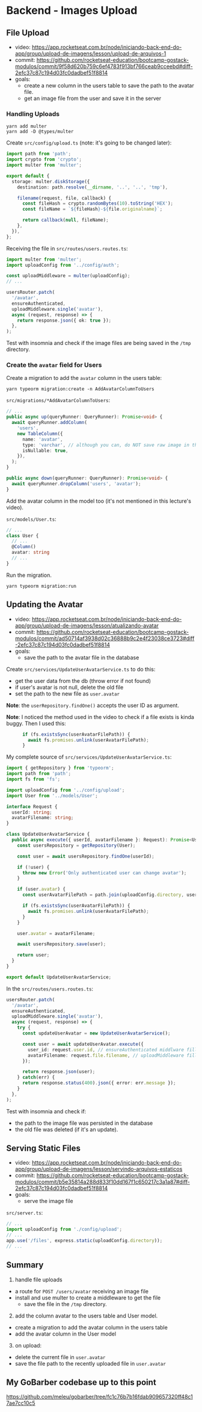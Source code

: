 # Backend - Images Upload

## File Upload

- video: <https://app.rocketseat.com.br/node/iniciando-back-end-do-app/group/upload-de-imagens/lesson/upload-de-arquivos-1>
- commit: <https://github.com/rocketseat-education/bootcamp-gostack-modulos/commit/9f58d620b759c6ef4783f913bf766ceab9cceebd#diff-2efc37c87c194d03fc0dadbef51f8814>
- goals:
  - create a new column in the users table to save the path to the avatar file.
  - get an image file from the user and save it in the server

### Handling Uploads

```
yarn add multer
yarn add -D @types/multer
```

Create `src/config/upload.ts` (note: it's going to be changed later):
```ts
import path from 'path';
import crypto from 'crypto';
import multer from 'multer';

export default {
  storage: multer.diskStorage({
    destination: path.resolve(__dirname, '..', '..', 'tmp'),

    filename(request, file, callback) {
      const fileHash = crypto.randomBytes(10).toString('HEX');
      const fileName = `${fileHash}-${file.originalname}`;

      return callback(null, fileName);
    },
  }),
};
``` 

Receiving the file in `src/routes/users.routes.ts`:
```ts
import multer from 'multer';
import uploadConfig from '../config/auth';

const uploadMiddleware = multer(uploadConfig);
// ...

usersRouter.patch(
  '/avatar',
  ensureAuthenticated,
  uploadMiddleware.single('avatar'),
  async (request, response) => {
    return response.json({ ok: true });
  },
);
```

Test with insomnia and check if the image files are being saved in the `/tmp` directory.


### Create the `avatar` field for Users

Create a migration to add the `avatar` column in the users table:
```
yarn typeorm migration:create -n AddAvatarColumnToUsers
```

`src/migrations/*AddAvatarColumnToUsers`:
```ts
// ...
public async up(queryRunner: QueryRunner): Promise<void> {
  await queryRunner.addColumn(
    'users',
    new TableColumn({
      name: 'avatar',
      type: 'varchar', // although you can, do NOT save raw image in the DB
      isNullable: true,
    }),
  );
}

public async down(queryRunner: QueryRunner): Promise<void> {
  await queryRunner.dropColumn('users', 'avatar');
}
```

Add the avatar column in the model too (it's not mentioned in this lecture's video).

`src/models/User.ts`:
```ts
// ...
class User {
  // ...
  @Column()
  avatar: string
  // ...
}
```

Run the migration.
```
yarn typeorm migration:run
```


## Updating the Avatar

- video: <https://app.rocketseat.com.br/node/iniciando-back-end-do-app/group/upload-de-imagens/lesson/atualizando-avatar>
- commit: <https://github.com/rocketseat-education/bootcamp-gostack-modulos/commit/ad50714af3938d02c36888b9c2e4f23038ce3723#diff-2efc37c87c194d03fc0dadbef51f8814>
- goals:
  - save the path to the avatar file in the database

Create `src/services/UpdateUserAvatarService.ts` to do this:
- get the user data from the db (throw error if not found)
- if user's avatar is not null, delete the old file
- set the path to the new file as `user.avatar`

**Note**: the `userRepository.findOne()` accepts the user ID as argument.

**Note**: I noticed the method used in the video to check if a file exists is kinda buggy. Then I used this:
```ts
      if (fs.existsSync(userAvatarFilePath)) {
        await fs.promises.unlink(userAvatarFilePath);
      }
```

My complete source of `src/services/UpdateUserAvatarService.ts`:
```ts
import { getRepository } from 'typeorm';
import path from 'path';
import fs from 'fs';

import uploadConfig from '../config/upload';
import User from '../models/User';

interface Request {
  userId: string;
  avatarFilename: string;
}

class UpdateUserAvatarService {
  public async execute({ userId, avatarFilename }: Request): Promise<User> {
    const usersRepository = getRepository(User);

    const user = await usersRepository.findOne(userId);

    if (!user) {
      throw new Error('Only authenticated user can change avatar');
    }

    if (user.avatar) {
      const userAvatarFilePath = path.join(uploadConfig.directory, user.avatar);

      if (fs.existsSync(userAvatarFilePath)) {
        await fs.promises.unlink(userAvatarFilePath);
      }
    }

    user.avatar = avatarFilename;

    await usersRepository.save(user);

    return user;
  }
}

export default UpdateUserAvatarService;
```

In the `src/routes/users.routes.ts`:
```ts
usersRouter.patch(
  '/avatar',
  ensureAuthenticated,
  uploadMiddleware.single('avatar'),
  async (request, response) => {
    try {
      const updateUserAvatar = new UpdateUserAvatarService();

      const user = await updateUserAvatar.execute({
        user_id: request.user.id, // ensureAuthenticated middlware filled this
        avatarFilename: request.file.filename, // uploadMiddleware filled this
      });

      return response.json(user);
    } catch(err) {
      return response.status(400).json({ error: err.message });
    }
  },
);
```


Test with insomnia and check if:
- the path to the image file was persisted in the database
- the old file was deleted (if it's an update).


## Serving Static Files

- video: <https://app.rocketseat.com.br/node/iniciando-back-end-do-app/group/upload-de-imagens/lesson/servindo-arquivos-estaticos>
- commit: <https://github.com/rocketseat-education/bootcamp-gostack-modulos/commit/b5e35814a288d833f10dd167f1c650217c3a1a87#diff-2efc37c87c194d03fc0dadbef51f8814>
- goals:
  - serve the image file

`src/server.ts`:
```ts
// ...
import uploadConfig from './config/upload';
// ...
app.use('/files', express.static(uploadConfig.directory));
// ...
```


## Summary

1. handle file uploads
  - a route for `POST /users/avatar` receiving an image file
  - install and use multer to create a middleware to get the file
    - save the file in the `/tmp` directory.
2. add the column avatar to the users table and User model.
  - create a migration to add the avatar column in the users table
  - add the avatar column in the User model
3. on upload:
  - delete the current file in `user.avatar`
  - save the file path to the recently uploaded file in `user.avatar`


## My GoBarber codebase up to this point

<https://github.com/meleu/gobarber/tree/fc1c76b7b16fdab909657320ff48c17ae7cc10c5>
